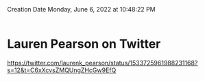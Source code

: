 <div></b>Creation Date</b> Monday, June 6, 2022 at 10:48:22 PM<br></div><div><br></div><div><h1>Lauren Pearson on Twitter</h1></div>
<div><a href=https://twitter.com/laurenk_pearson/status/1533725961988231168?s=12&t=C6xXcvsZMQUngZHcGw9EfQ>https://twitter.com/laurenk_pearson/status/1533725961988231168?s=12&t=C6xXcvsZMQUngZHcGw9EfQ</a><br></div>

